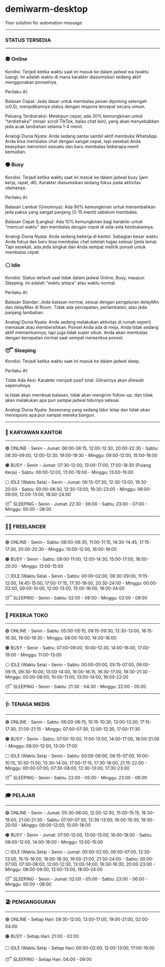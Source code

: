 # demiwarm-desktop
Your solution for automation message

--------------------------------------------------
### STATUS TERSEDIA ###
--------------------------------------------------
### 🟢 Online
Kondisi: Terjadi ketika waktu saat ini masuk ke dalam jadwal wa (waktu luang). Ini adalah waktu di mana karakter diasumsikan sedang aktif menggunakan ponselnya.

Perilaku AI:

Balasan Cepat: Jeda dasar untuk membalas pesan dipotong setengah (x0.5), menjadikannya status dengan respons tercepat secara umum.

Peluang Terdistraksi: Meskipun cepat, ada 30% kemungkinan untuk "terdistraksi" (misal: scroll TikTok, balas chat lain), yang akan menyebabkan jeda acak tambahan selama 1-4 menit.

Analogi Dunia Nyata: Anda sedang santai sambil aktif membuka WhatsApp. Anda bisa membalas chat dengan sangat cepat, tapi sesekali Anda keasyikan menonton sesuatu dan baru membalas beberapa menit kemudian.

### 🟠 Busy
Kondisi: Terjadi ketika waktu saat ini masuk ke dalam jadwal busy (jam kerja, rapat, dll). Karakter diasumsikan sedang fokus pada aktivitas utamanya.

Perilaku AI:

Balasan Lambat (Umumnya): Ada 90% kemungkinan untuk menambahkan jeda paksa yang sangat panjang (3-15 menit) sebelum membalas.

Balasan Cepat (Langka): Ada 10% kemungkinan bagi karakter untuk "mencuri waktu" dan membalas dengan cepat di sela-sela kesibukannya.

Analogi Dunia Nyata: Anda sedang bekerja di kantor. Sebagian besar waktu Anda fokus dan baru bisa membalas chat setelah tugas selesai (jeda lama). Tapi sesekali, ada jeda singkat dan Anda sempat melirik ponsel untuk membalas cepat.

### ⚪ Idle
Kondisi: Status default saat tidak dalam jadwal Online, Busy, maupun Sleeping. Ini adalah "waktu antara" atau waktu normal.

Perilaku AI:

Balasan Standar: Jeda balasan normal, sesuai dengan pengaturan delayMin dan delayMax di Room. Tidak ada percepatan, perlambatan, atau jeda panjang tambahan.

Analogi Dunia Nyata: Anda sedang melakukan aktivitas di rumah seperti memasak atau membersihkan. Ponsel Anda ada di meja. Anda tidak sedang aktif memainkannya, tapi juga tidak super sibuk. Anda akan membalas dengan kecepatan normal saat sempat memeriksa ponsel.

### 😴 Sleeping
Kondisi: Terjadi ketika waktu saat ini masuk ke dalam jadwal sleep.

Perilaku AI:

Tidak Ada Aksi: Karakter menjadi pasif total. Gilirannya akan dilewati sepenuhnya.

Ia tidak akan membuat balasan, tidak akan mengirim follow-up, dan tidak akan melakukan apa pun sampai jadwal tidurnya selesai.

Analogi Dunia Nyata: Seseorang yang sedang tidur lelap dan tidak akan merespons apa pun sampai mereka bangun.

--------------------------------------------------
### 💼 KARYAWAN KANTOR ###
--------------------------------------------------

  🟢 ONLINE
    - Senin - Jumat: 06:00-06:15, 12:00-12:30, 20:00-22:30
    - Sabtu:         08:30-09:00, 12:00-12:30, 19:00-19:30
    - Minggu:        09:00-12:00, 15:00-18:00

  🟠 BUSY
    - Senin - Jumat: 07:30-12:00, 13:00-17:00, 17:00-18:30 (Pulang Kerja)
    - Sabtu:         09:00-12:00, 13:00-19:00
    - Minggu:        13:00-15:00

  ⚪ IDLE (Waktu Sela)
    - Senin - Jumat: 06:15-07:30, 12:30-13:00, 18:30-20:00
    - Sabtu:         00:00-08:30, 12:30-13:00, 19:30-23:00
    - Minggu:        08:00-09:00, 12:00-13:00, 18:00-24:00

  😴 SLEEPING
    - Senin - Jumat: 22:30 - 06:00
    - Sabtu:         23:00 - 07:00
    - Minggu:        00:00 - 08:00


--------------------------------------------------
### 👨‍💻 FREELANCER ###
--------------------------------------------------

  🟢 ONLINE
    - Senin - Sabtu: 08:00-08:30, 11:00-11:15, 14:30-14:45, 17:15-17:30, 20:00-20:30
    - Minggu:        10:00-12:00, 16:00-18:00

  🟠 BUSY
    - Senin - Sabtu: 09:00-11:00, 12:00-14:30, 15:00-17:00, 18:00-20:00
    - Minggu:        13:00-15:00

  ⚪ IDLE (Waktu Sela)
    - Senin - Sabtu: 00:00-02:00, 08:30-09:00, 11:15-12:00, 14:45-15:00, 17:00-17:15, 17:30-18:00, 20:30-24:00
    - Minggu:        00:00-02:00, 09:00-10:00, 12:00-13:00, 15:00-16:00, 18:00-24:00

  😴 SLEEPING
    - Senin - Sabtu: 02:00 - 08:00
    - Minggu:        02:00 - 09:00


--------------------------------------------------
### 🏪 PEKERJA TOKO ###
--------------------------------------------------

  🟢 ONLINE
    - Senin - Sabtu: 05:00-05:15, 09:15-09:30, 12:30-13:00, 16:15-16:30, 19:00-19:30
    - Minggu:        08:00-10:00, 14:00-16:00

  🟠 BUSY
    - Senin - Sabtu: 07:00-09:00, 10:00-12:30, 14:00-16:00, 17:00-19:00
    - Minggu:        11:00-13:00

  ⚪ IDLE (Waktu Sela)
    - Senin - Sabtu: 00:00-05:00, 05:15-07:00, 09:00-09:15, 09:30-10:00, 13:00-14:00, 16:00-16:15, 16:30-17:00, 19:30-21:30
    - Minggu:        00:00-08:00, 10:00-11:00, 13:00-14:00, 16:00-22:00

  😴 SLEEPING
    - Senin - Sabtu: 21:30 - 04:30
    - Minggu:        22:00 - 05:00


--------------------------------------------------
### 🩺 TENAGA MEDIS ###
--------------------------------------------------

  🟢 ONLINE
    - Senin - Sabtu: 06:00-06:15, 10:15-10:30, 13:00-13:30, 17:15-17:30, 21:00-21:15
    - Minggu:        07:00-07:30, 12:00-12:30, 17:00-17:30

  🟠 BUSY
    - Senin - Sabtu: 07:00-10:00, 11:00-13:00, 14:00-17:00, 18:00-21:00
    - Minggu:        08:00-12:00, 13:00-17:00

  ⚪ IDLE (Waktu Sela)
    - Senin - Sabtu: 00:00-06:00, 06:15-07:00, 10:00-10:15, 10:30-11:00, 13:30-14:00, 17:00-17:15, 17:30-18:00, 21:15-22:00
    - Minggu:        00:00-07:00, 07:30-08:00, 12:30-13:00, 17:30-23:00

  😴 SLEEPING
    - Senin - Sabtu: 22:00 - 05:00
    - Minggu:        23:00 - 06:00


--------------------------------------------------
### 🎓 PELAJAR ###
--------------------------------------------------

  🟢 ONLINE
    - Senin - Jumat: 05:30-06:00, 12:00-12:30, 15:00-15:15, 18:30-19:00, 21:00-21:30
    - Sabtu:         07:00-07:30, 12:30-13:00, 16:00-16:30, 19:30-20:00
    - Minggu:        09:00-12:00, 15:00-18:00

  🟠 BUSY
    - Senin - Jumat: 07:00-12:00, 13:00-15:00, 16:00-18:00
    - Sabtu:         08:00-12:00, 14:00-16:00
    - Minggu:        13:00-15:00

  ⚪ IDLE (Waktu Sela)
    - Senin - Jumat: 00:00-02:00, 06:00-07:00, 12:30-13:00, 15:15-16:00, 18:00-18:30, 19:00-21:00, 21:30-24:00
    - Sabtu:         00:00-07:00, 07:30-08:00, 12:00-12:30, 13:00-14:00, 16:30-19:30, 20:00-23:00
    - Minggu:        08:00-09:00, 12:00-13:00, 18:00-24:00

  😴 SLEEPING
    - Senin - Jumat: 02:00 - 05:00
    - Sabtu:         23:00 - 06:00
    - Minggu:        00:00 - 08:00


--------------------------------------------------
### 🏖️ PENGANGGURAN ###
--------------------------------------------------

  🟢 ONLINE
    - Setiap Hari:   09:30-12:00, 13:00-17:00, 19:00-21:00, 02:00-04:00

  🟠 BUSY
    - Setiap Hari:   21:00 - 02:00

  ⚪ IDLE (Waktu Sela)
    - Setiap Hari:   00:00-02:00, 12:00-13:00, 17:00-19:00

  😴 SLEEPING
    - Setiap Hari:   04:00 - 09:00
